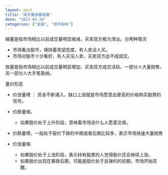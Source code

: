 ```yaml
---
layout: post
title: "成交量放量缩量"
date: "2022-05-28"
categories: ["金融", "技术指标"]
---
```


缩量是指市场相比以前成交量明显缩减，买卖双方极为清淡。分两种情况

- 市场看淡股市，保持着观望态度，有人卖没人买。
- 市场对股市十分看好，有人买没人卖，买卖双方达不成成交。

放量是指市场相比以前成交量明显增加，买卖双方成交活跃，一部分人大量抛售，另一部分人大手笔吸纳。

量价形态

- 价涨量增 ： 资金不断涌入，缺口上涨就是市场愿意出更高的价格购买股票的信号。
- 价跌量缩，
    - 如果股价处于上升阶段，意味着市场没什么人愿意交易。
    
- 价跌量增，一般处于股价下跌的中期或者后期比较多，表示市场快速大量抛售
- 价涨量缩
    - 如果股价处于上涨阶段，表示持有股票的人觉得股价还会继续上涨。
    - 如果股价出现在暴跌后期，可能是股价处于反弹的的初期，市场开始苏醒。
